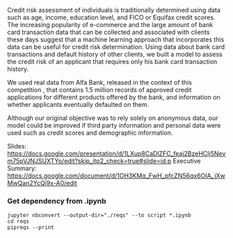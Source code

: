 Credit risk assessment of individuals is traditionally determined using data such as age, income, education level, and FICO or Equifax credit scores. The increasing popularity of e-commerce and the large amount of bank card transaction data that can be collected and associated with clients these days suggest that a machine learning approach that incorporates this data can be useful for credit risk determination. Using data about bank card transactions and default history of other clients, we built a model to assess the credit risk of an applicant that requires only his bank card transaction history. 

We used real data from Alfa Bank, released in the context of this competition , that contains 1.5 million records of approved credit applications for different products offered by the bank, and information on whether applicants eventually defaulted on them.

Although our original objective was to rely solely on anonymous data, our model could be improved if third party information and personal data were used such as credit scores and demographic information.

Slides: https://docs.google.com/presentation/d/1LXup8CaDlZFC_feaj2BzeHCIj5Nevm75pVJNJSUXTYo/edit?skip_itp2_check=true#slide=id.p
Executive Summary: https://docs.google.com/document/d/1OH3KMq_FwH_pfcZN56qx6OIA_jXwMwQan2YcQj9x-A0/edit

### Get dependency from .ipynb
```
jupyter nbconvert --output-dir="./reqs" --to script *.ipynb
cd reqs
pipreqs --print
```
